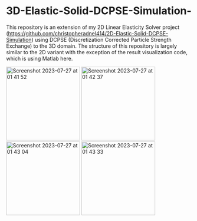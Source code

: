 # 3D-Elastic-Solid-DCPSE-Simulation-
This repository is an extension of my 2D Linear Elasticity Solver project (https://github.com/christopheradnel414/2D-Elastic-Solid-DCPSE-Simulation) using DCPSE (Discretization Corrected Particle Strength Exchange) to the 3D domain. The structure of this repository is largely similar to the 2D variant with the exception of the result visualization code, which is using Matlab here.

<img height="200" alt="Screenshot 2023-07-27 at 01 41 52" src="https://github.com/christopheradnel414/3D-Elastic-Solid-DCPSE-Simulation/assets/41734037/5c4fefec-4dc4-4e98-9f0a-f1adc8308847">
<img height="200" alt="Screenshot 2023-07-27 at 01 42 37" src="https://github.com/christopheradnel414/3D-Elastic-Solid-DCPSE-Simulation/assets/41734037/d1102c33-31ef-4102-a29d-c8b783a08384">
<img height="200" alt="Screenshot 2023-07-27 at 01 43 04" src="https://github.com/christopheradnel414/3D-Elastic-Solid-DCPSE-Simulation/assets/41734037/73cdbbb2-c255-4954-9f84-d14165c83a41">
<img height="200" alt="Screenshot 2023-07-27 at 01 43 33" src="https://github.com/christopheradnel414/3D-Elastic-Solid-DCPSE-Simulation/assets/41734037/9c1c06c7-b3b7-47ab-8d09-ed260dc2e9fc">
